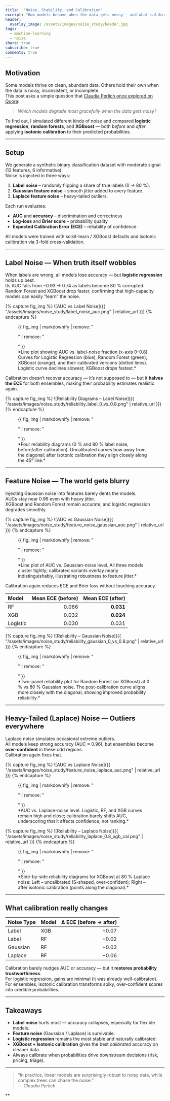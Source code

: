 ```yaml
---
title:  "Noise, Stability, and Calibration"
excerpt: "How models behave when the data gets messy — and what calibration does about it."
header:
  overlay_image: /assets/images/noise_study/header.jpg
tags:
  - machine-learning
  - noise
share: true
subscribe: true
comments: true
---
```


## Motivation

Some models thrive on clean, abundant data. Others hold their own when the data is noisy, inconsistent, or incomplete.  
This post asks a simple question that [Claudia Perlich once explored on Quora](https://www.quora.com/Which-classifier-works-best-with-noisy-data):

> *Which models degrade most gracefully when the data gets noisy?*

To find out, I simulated different kinds of noise and compared **logistic regression**, **random forests**, and **XGBoost** — both *before* and *after* applying **isotonic calibration** to their predicted probabilities.

---

## Setup

We generate a synthetic binary classification dataset with moderate signal (12 features, 6 informative).  
Noise is injected in three ways:

1. **Label noise** – randomly flipping a share of true labels (0 → 80 %).  
2. **Gaussian feature noise** – smooth jitter added to every feature.  
3. **Laplace feature noise** – heavy-tailed outliers.

Each run evaluates:

- **AUC** and **accuracy** – discrimination and correctness  
- **Log-loss** and **Brier score** – probability quality  
- **Expected Calibration Error (ECE)** – reliability of confidence

All models were trained with scikit-learn / XGBoost defaults and isotonic calibration via 3-fold cross-validation.

---

## Label Noise — When truth itself wobbles

When labels are wrong, all models lose accuracy — but **logistic regression** holds up best.  
Its AUC falls from ~0.93 → 0.74 as labels become 80 % corrupted.  
Random Forest and XGBoost drop faster, confirming that high-capacity models can easily “learn” the noise.

{% capture fig_img %}
![AUC vs Label Noise]({{ "/assets/images/noise_study/label_noise_auc.png" | relative_url }})
{% endcapture %}
<figure>
  {{ fig_img | markdownify | remove: "<p>" | remove: "</p>" }}
  <figcaption>
  *Line plot showing AUC vs. label-noise fraction (x-axis 0–0.8). Curves for Logistic Regression (blue), Random Forest (green), XGBoost (orange), and their calibrated versions (dotted lines). Logistic curve declines slowest; XGBoost drops fastest.*
  </figcaption>
</figure>

Calibration doesn’t recover accuracy — it’s not supposed to — but it **halves the ECE** for both ensembles, making their probability estimates realistic again.

{% capture fig_img %}
![Reliability Diagrams – Label Noise]({{ "/assets/images/noise_study/reliability_label_0_vs_0.8.png" | relative_url }})
{% endcapture %}
<figure>
  {{ fig_img | markdownify | remove: "<p>" | remove: "</p>" }}
  <figcaption>
  *Four reliability diagrams (0 % and 80 % label noise, before/after calibration).  
  Uncalibrated curves bow away from the diagonal; after isotonic calibration they align closely along the 45° line.*
  </figcaption>
</figure>

---

## Feature Noise — The world gets blurry

Injecting Gaussian noise into features barely dents the models.  
AUCs stay near 0.96 even with heavy jitter.  
XGBoost and Random Forest remain accurate, and logistic regression degrades smoothly.

{% capture fig_img %}
![AUC vs Gaussian Noise]({{ "/assets/images/noise_study/feature_noise_gaussian_auc.png" | relative_url }})
{% endcapture %}
<figure>
  {{ fig_img | markdownify | remove: "<p>" | remove: "</p>" }}
  <figcaption>
  *Line plot of AUC vs. Gaussian-noise level. All three models cluster tightly; calibrated variants overlay nearly indistinguishably, illustrating robustness to feature jitter.*
  </figcaption>
</figure>

Calibration again reduces ECE and Brier loss without touching accuracy.

| Model | Mean ECE (before) | Mean ECE (after) |
|:------|------------------:|-----------------:|
| RF | 0.066 | **0.031** |
| XGB | 0.032 | **0.024** |
| Logistic | 0.030 | 0.031 |

{% capture fig_img %}
![Reliability – Gaussian Noise]({{ "/assets/images/noise_study/reliability_gaussian_0_vs_0.8.png" | relative_url }})
{% endcapture %}
<figure>
  {{ fig_img | markdownify | remove: "<p>" | remove: "</p>" }}
  <figcaption>
  *Two-panel reliability plot for Random Forest (or XGBoost) at 0 % vs 80 % Gaussian noise.  
  The post-calibration curve aligns more closely with the diagonal, showing improved probability reliability.*
  </figcaption>
</figure>

---

## Heavy-Tailed (Laplace) Noise — Outliers everywhere

Laplace noise simulates occasional extreme outliers.  
All models keep strong accuracy (AUC ≈ 0.96), but ensembles become **over-confident** in these odd regions.  
Calibration again fixes that.

{% capture fig_img %}
![AUC vs Laplace Noise]({{ "/assets/images/noise_study/feature_noise_laplace_auc.png" | relative_url }})
{% endcapture %}
<figure>
  {{ fig_img | markdownify | remove: "<p>" | remove: "</p>" }}
  <figcaption>
  *AUC vs. Laplace-noise level.  
  Logistic, RF, and XGB curves remain high and close; calibration barely shifts AUC, underscoring that it affects confidence, not ranking.*
  </figcaption>
</figure>

{% capture fig_img %}
![Reliability – Laplace Noise]({{ "/assets/images/noise_study/reliability_laplace_0.8_xgb_cal.png" | relative_url }})
{% endcapture %}
<figure>
  {{ fig_img | markdownify | remove: "<p>" | remove: "</p>" }}
  <figcaption>
  *Side-by-side reliability diagrams for XGBoost at 80 % Laplace noise:  
  Left – uncalibrated (S-shaped, over-confident); Right – after isotonic calibration (points along the diagonal).*
  </figcaption>
</figure>

---

## What calibration really changes

| Noise Type | Model | Δ ECE (before → after) |
|:------------|:------|-----------------------:|
| Label | XGB | −0.07 |
| Label | RF | −0.02 |
| Gaussian | RF | −0.03 |
| Laplace | RF | −0.06 |

Calibration barely nudges AUC or accuracy — but it **restores probability trustworthiness**.  
For logistic regression, gains are minimal (it was already well-calibrated).  
For ensembles, isotonic calibration transforms spiky, over-confident scores into credible probabilities.

---

## Takeaways

- **Label noise** hurts most — accuracy collapses, especially for flexible models.  
- **Feature noise** (Gaussian / Laplace) is survivable.  
- **Logistic regression** remains the most stable and naturally calibrated.  
- **XGBoost + Isotonic calibration** gives the best *calibrated* accuracy on cleaner data.  
- Always calibrate when probabilities drive downstream decisions (risk, pricing, triage).

---

> “In practice, linear models are surprisingly robust to noisy data, while complex trees can chase the noise.”  
> — *Claudia Perlich*


**
